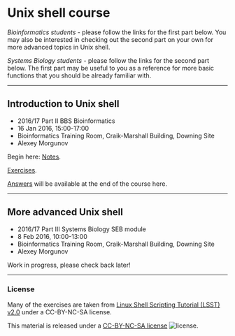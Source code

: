 # Unix shell course

*Bioinformatics students* - please follow the links for the first part below. You may also be interested in checking out the second part on your own for more advanced topics in Unix shell.

*Systems Biology students* - please follow the links for the second part below. The first part may be useful to you as a reference for more basic functions that you should be already familiar with.

---
## Introduction to Unix shell

* 2016/17 Part II BBS Bioinformatics
* 16 Jan 2016, 15:00-17:00
* Bioinformatics Training Room, Craik-Marshall Building, Downing Site
* Alexey Morgunov

Begin here: [Notes](Notes1.md).

[Exercises](Exercises1.md).

[Answers](Answers1.md) will be available at the end of the course here.

---
## More advanced Unix shell

* 2016/17 Part III Systems Biology SEB module
* 8 Feb 2016, 10:00-13:00
* Bioinformatics Training Room, Craik-Marshall Building, Downing Site
* Alexey Morgunov

Work in progress, please check back later!





---
### License

Many of the exercises are taken from [Linux Shell Scripting Tutorial (LSST) v2.0](https://bash.cyberciti.biz/guide/Main_Page) under a CC-BY-NC-SA license.

This material is released under a
[CC-BY-NC-SA license](https://creativecommons.org/licenses/by-nc-sa/4.0/) ![license](https://licensebuttons.net/l/by-nc-sa/3.0/88x31.png).
